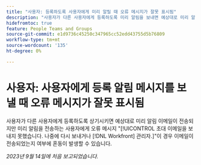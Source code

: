 ```yaml
---
title: "사용자: 등록하도록 사용자에게 미리 알릴 때 오류 메시지가 잘못 표시됨"
description: "사용자가 다른 사용자에게 등록하도록 미리 알림을 보내면 예상대로 미리 알림 이메일이 전송되지만 미리 알림을 보내는 사용자에게 초대 이메일을 보낼 수 없다는 오류 메시지가 표시됩니다. 나중에 다시 보내거나 Workfront 관리자에게 문의하십시오. 이로 인해 이메일이 전송되었는지 여부에 혼동이 발생할 수 있습니다."
hidefromtoc: true
feature: People Teams and Groups
source-git-commit: e1d9736c45250c347965cc52edd43755d5b76809
workflow-type: tm+mt
source-wordcount: '135'
ht-degree: 0%

---
```



# 사용자: 사용자에게 등록 알림 메시지를 보낼 때 오류 메시지가 잘못 표시됨

사용자가 다른 사용자에게 등록하도록 상기시키면 예상대로 미리 알림 이메일이 전송되지만 미리 알림을 전송하는 사용자에게 오류 메시지 &quot;[!UICONTROL 초대 이메일을 보내지 못했습니다. 나중에 다시 보내거나 [!DNL Workfront] 관리자.]&quot;이 경우 이메일이 전송되었는지 여부에 혼동이 발생할 수 있습니다.

_2023년 9월 14일에 처음 보고되었습니다._
